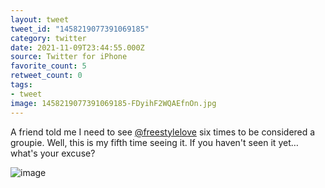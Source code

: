 ```yaml
---
layout: tweet
tweet_id: "1458219077391069185"
category: twitter
date: 2021-11-09T23:44:55.000Z
source: Twitter for iPhone
favorite_count: 5
retweet_count: 0
tags:
- tweet
image: 1458219077391069185-FDyihF2WQAEfnOn.jpg
---
```


A friend told me I need to see [@freestylelove](https://twitter.com/@freestylelove) six times to be considered a groupie. Well, this is my fifth time seeing it. If you haven't seen it yet… what's your excuse?

![image](/img/tweets/1458219077391069185-FDyihF2WQAEfnOn.jpg)
